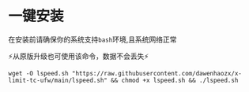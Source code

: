 # 一键安装
在安装前请确保你的系统支持`bash`环境,且系统网络正常  

&#x26A1;从原版升级也可使用该命令，数据不会丢失&#x26A1;

```
wget -O lspeed.sh "https://raw.githubusercontent.com/dawenhaozx/x-limit-tc-ufw/main/lspeed.sh" && chmod +x lspeed.sh && ./lspeed.sh
```    
 